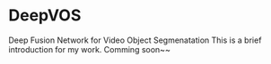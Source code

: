 # DeepVOS
Deep Fusion Network for Video Object Segmenatation
This is a brief introduction for my work. Comming soon~~
